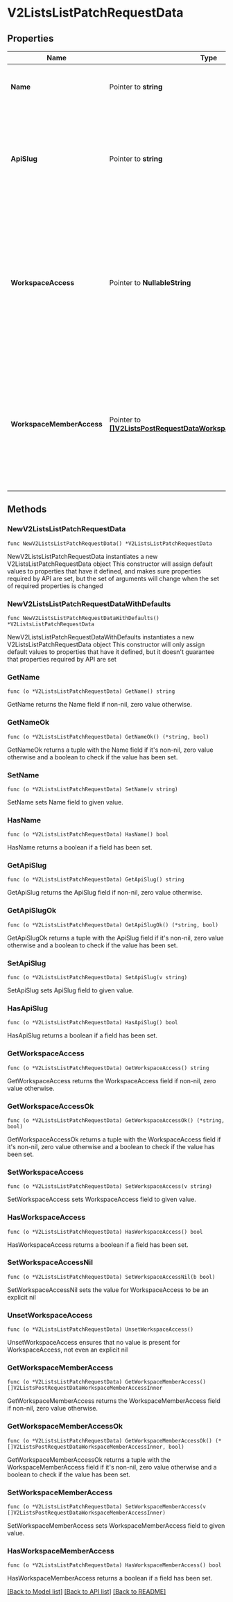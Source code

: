 # V2ListsListPatchRequestData

## Properties

Name | Type | Description | Notes
------------ | ------------- | ------------- | -------------
**Name** | Pointer to **string** | The human-readable name of the list. | [optional] 
**ApiSlug** | Pointer to **string** | A unique, human-readable slug to access the list through API calls. Should be formatted in snake case. | [optional] 
**WorkspaceAccess** | Pointer to **NullableString** | The level of access granted to all members of the workspace for this list. Pass &#x60;null&#x60; to keep the list private and only grant access to specific workspace members. | [optional] 
**WorkspaceMemberAccess** | Pointer to [**[]V2ListsPostRequestDataWorkspaceMemberAccessInner**](V2ListsPostRequestDataWorkspaceMemberAccessInner.md) | The level of access granted to specific workspace members for this list. Pass an empty array to grant access to no workspace members. | [optional] 

## Methods

### NewV2ListsListPatchRequestData

`func NewV2ListsListPatchRequestData() *V2ListsListPatchRequestData`

NewV2ListsListPatchRequestData instantiates a new V2ListsListPatchRequestData object
This constructor will assign default values to properties that have it defined,
and makes sure properties required by API are set, but the set of arguments
will change when the set of required properties is changed

### NewV2ListsListPatchRequestDataWithDefaults

`func NewV2ListsListPatchRequestDataWithDefaults() *V2ListsListPatchRequestData`

NewV2ListsListPatchRequestDataWithDefaults instantiates a new V2ListsListPatchRequestData object
This constructor will only assign default values to properties that have it defined,
but it doesn't guarantee that properties required by API are set

### GetName

`func (o *V2ListsListPatchRequestData) GetName() string`

GetName returns the Name field if non-nil, zero value otherwise.

### GetNameOk

`func (o *V2ListsListPatchRequestData) GetNameOk() (*string, bool)`

GetNameOk returns a tuple with the Name field if it's non-nil, zero value otherwise
and a boolean to check if the value has been set.

### SetName

`func (o *V2ListsListPatchRequestData) SetName(v string)`

SetName sets Name field to given value.

### HasName

`func (o *V2ListsListPatchRequestData) HasName() bool`

HasName returns a boolean if a field has been set.

### GetApiSlug

`func (o *V2ListsListPatchRequestData) GetApiSlug() string`

GetApiSlug returns the ApiSlug field if non-nil, zero value otherwise.

### GetApiSlugOk

`func (o *V2ListsListPatchRequestData) GetApiSlugOk() (*string, bool)`

GetApiSlugOk returns a tuple with the ApiSlug field if it's non-nil, zero value otherwise
and a boolean to check if the value has been set.

### SetApiSlug

`func (o *V2ListsListPatchRequestData) SetApiSlug(v string)`

SetApiSlug sets ApiSlug field to given value.

### HasApiSlug

`func (o *V2ListsListPatchRequestData) HasApiSlug() bool`

HasApiSlug returns a boolean if a field has been set.

### GetWorkspaceAccess

`func (o *V2ListsListPatchRequestData) GetWorkspaceAccess() string`

GetWorkspaceAccess returns the WorkspaceAccess field if non-nil, zero value otherwise.

### GetWorkspaceAccessOk

`func (o *V2ListsListPatchRequestData) GetWorkspaceAccessOk() (*string, bool)`

GetWorkspaceAccessOk returns a tuple with the WorkspaceAccess field if it's non-nil, zero value otherwise
and a boolean to check if the value has been set.

### SetWorkspaceAccess

`func (o *V2ListsListPatchRequestData) SetWorkspaceAccess(v string)`

SetWorkspaceAccess sets WorkspaceAccess field to given value.

### HasWorkspaceAccess

`func (o *V2ListsListPatchRequestData) HasWorkspaceAccess() bool`

HasWorkspaceAccess returns a boolean if a field has been set.

### SetWorkspaceAccessNil

`func (o *V2ListsListPatchRequestData) SetWorkspaceAccessNil(b bool)`

 SetWorkspaceAccessNil sets the value for WorkspaceAccess to be an explicit nil

### UnsetWorkspaceAccess
`func (o *V2ListsListPatchRequestData) UnsetWorkspaceAccess()`

UnsetWorkspaceAccess ensures that no value is present for WorkspaceAccess, not even an explicit nil
### GetWorkspaceMemberAccess

`func (o *V2ListsListPatchRequestData) GetWorkspaceMemberAccess() []V2ListsPostRequestDataWorkspaceMemberAccessInner`

GetWorkspaceMemberAccess returns the WorkspaceMemberAccess field if non-nil, zero value otherwise.

### GetWorkspaceMemberAccessOk

`func (o *V2ListsListPatchRequestData) GetWorkspaceMemberAccessOk() (*[]V2ListsPostRequestDataWorkspaceMemberAccessInner, bool)`

GetWorkspaceMemberAccessOk returns a tuple with the WorkspaceMemberAccess field if it's non-nil, zero value otherwise
and a boolean to check if the value has been set.

### SetWorkspaceMemberAccess

`func (o *V2ListsListPatchRequestData) SetWorkspaceMemberAccess(v []V2ListsPostRequestDataWorkspaceMemberAccessInner)`

SetWorkspaceMemberAccess sets WorkspaceMemberAccess field to given value.

### HasWorkspaceMemberAccess

`func (o *V2ListsListPatchRequestData) HasWorkspaceMemberAccess() bool`

HasWorkspaceMemberAccess returns a boolean if a field has been set.


[[Back to Model list]](../README.md#documentation-for-models) [[Back to API list]](../README.md#documentation-for-api-endpoints) [[Back to README]](../README.md)


